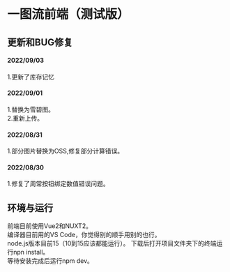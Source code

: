 # 一图流前端（测试版）



## 更新和BUG修复
#### 2022/09/03
1.更新了库存记忆
#### 2022/09/01
1.替换为雪碧图。<br>
2.重新上传。
#### 2022/08/31
1.部分图片替换为OSS,修复部分计算错误。<br>
#### 2022/08/30 
1.修复了周常按钮绑定数值错误问题。


## 环境与运行
前端目前使用Vue2和NUXT2。<br>
编译器目前用的VS Code，你觉得别的顺手用别的也行。<br>
node.js版本目前15（10到15应该都能运行）。
下载后打开项目文件夹下的终端运行npn install。<br>
等待安装完成后运行npm dev。



